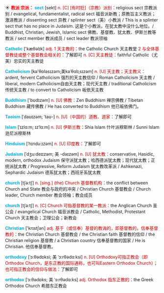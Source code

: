 ☀ <font color="red">**教派 宗派：**</font>
<font color="sky blue">**sect**</font> [sekt]
<font color="#c00000">n. [C] [有时贬]（宗教）派别：</font>religious sect 宗教派别 / evangelical, fundamentalist, radical sect 福音派新教；原教旨主义教派；激进教派 / dissenting sect 异教 / splinter sect（美）小教派 / This is a splinter sect that has no place in Judaism. 这是个小教派，在犹太教中没什么地位。/ Buddhist, Christian, Jewish, Islamic sect 佛教、基督教、犹太教、伊斯兰教等教派 / sect member 教派成员 / sect leader 教派领袖

<font color="sky blue">**Catholic**</font> ['kæθəlɪk] 
<font color="#c00000">adj. 1 天主教的：</font>the Catholic Church 天主教堂 <font color="#c00000">2 与全体基督教徒或整个基督教会相关的：</font>了解即可 <font color="#c00000">n. [C] 天主教徒：</font>faithful Catholic（尤美）忠实的天主教徒
           
<font color="sky blue">**Catholicism**</font> [kə'θɒləsɪzəm;美kəˈθɑlɪˌsɪzəm]
<font color="#c00000">n. [U] 天主教；天主教义：</font>ardent, fervent Catholicism 强烈的天主教信仰 / Roman Catholicism 天主教 / liberal, modern Catholicism自由天主教；现代天主教 / traditional Catholicism 传统天主教 / to convert to Catholicism 皈依天主教

<font color="sky blue">**Buddhism**</font> ['bʊdɪzəm] 
<font color="#c00000">n. [U] 佛教：</font>Zen Buddhism 禅宗佛教 / Tibetan Buddhism 藏传佛教 / He has converted to Buddhism 他已皈依佛门。
           
<font color="sky blue">**Taoism**</font> [ˈdaʊɪzəm; ˈtaʊ-]
<font color="#c00000">n. [U]（中国的）道教、道家：</font>了解即可
        
<font color="sky blue">**Islam**</font> [ˈɪzlɑ:m; ɪzˈlɑ:m]
<font color="#c00000">n. [U] 伊斯兰教：</font>Shia Islam 什叶派穆斯林 / Sunni Islam 逊尼派穆斯林

<font color="sky blue">**Hinduism**</font> [ˈhɪndu:ɪzəm]
<font color="#c00000">n. [U] 印度教：</font>了解即可
           
<font color="sky blue">**Judaism**</font> [ˈdʒu:deɪɪzəm; 美 -dəɪzəm]
<font color="#c00000">n. [U] 犹太教：</font>conservative, Hasidic, modern, orthodox Judaism 保守派犹太教；哈西德派犹太教；现代犹太教；正统派犹太教 / Progressive, Reform Judaism 犹太教改革派 / Ashkenazi, Sephardic Judaism 德系犹太教；西班牙系犹太教

<font color="sky blue">**church**</font> [tʃə:tʃ] 
<font color="#c00000">n. [sing.] (the) Church 基督教机构：</font>the conflict between Church and State 教会与政府的冲突 / Christian Church 基督教会 / Church leader, Church member 教会领袖；教会成员

<font color="sky blue">**church**</font> [tʃə:tʃ] 
<font color="#c00000">n. [C] Church 可指基督教的某一教派：</font>the Anglican Church 圣公会 / evangelical Church 福音派教会 / Catholic, Methodist, Protestant Church 天主教会；卫理公会；新教会 

<font color="sky blue">**Christian**</font> ['krɪstʃən] 
<font color="#c00000">adj. 基于（或信奉）基督的教诲的，即基督教的，信奉基督教的：</font>the Christian Church 基督教会 / the Christian faith 基督教的信仰 / the Christian religion 基督教 / a Christian country 信奉基督教的国家 / He is Christian. 他信奉基督教。
                     
<font color="sky blue">**orthodoxy**</font> [ˈɔ:θədɒksi; 美 ˈɔ:rθədɑ:ksi]
<font color="#c00000">n. [U] Orthodoxy可指正教会（即Orthodox Church，是东正教的国际通称，也可叫Eastern Orthodox Church）；也可指正教会的信仰与做法：</font>了解即可
 
<font color="sky blue">**orthodox**</font> [ˈɔ:θədɒks; 美 ˈɔ:rθədɑ:ks]
<font color="#c00000">adj. Orthodox 指东正教的：</font>the Greek Orthodox Church 希腊东正教会

